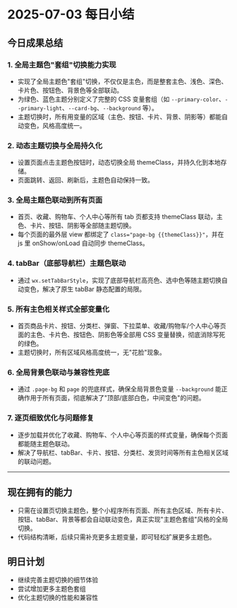 # 2025-07-03 每日小结

## 今日成果总结

### 1. 全局主题色"套组"切换能力实现
- 实现了全局主题色"套组"切换，不仅仅是主色，而是整套主色、浅色、深色、卡片色、按钮色、背景色等全部联动。
- 为绿色、蓝色主题分别定义了完整的 CSS 变量套组（如 `--primary-color`、`--primary-light`、`--card-bg`、`--background` 等）。
- 主题切换时，所有用变量的区域（主色、按钮、卡片、背景、阴影等）都能自动变色，风格高度统一。

### 2. 动态主题切换与全局持久化
- 设置页面点击主题色按钮时，动态切换全局 themeClass，并持久化到本地存储。
- 页面跳转、返回、刷新后，主题色自动保持一致。

### 3. 全局主题色联动到所有页面
- 首页、收藏、购物车、个人中心等所有 tab 页都支持 themeClass 联动，主色、卡片、按钮、阴影等全部随主题切换。
- 每个页面的最外层 view 都绑定了 `class="page-bg {{themeClass}}"`，并在 js 里 onShow/onLoad 自动同步 themeClass。

### 4. tabBar（底部导航栏）主题色联动
- 通过 `wx.setTabBarStyle`，实现了底部导航栏高亮色、选中色等随主题切换自动变色，解决了原生 tabBar 静态配置的局限。

### 5. 所有主色相关样式全部变量化
- 首页商品卡片、按钮、分类栏、弹窗、下拉菜单、收藏/购物车/个人中心等页面的主色、卡片色、按钮色、阴影色等全部用 CSS 变量替换，彻底消除写死的绿色。
- 主题切换时，所有区域风格高度统一，无"花脸"现象。

### 6. 全局背景色联动与兼容性兜底
- 通过 `.page-bg` 和 `page` 的兜底样式，确保全局背景色变量 `--background` 能正确作用于所有页面，彻底解决了"顶部/底部白色，中间变色"的问题。

### 7. 逐页细致优化与问题修复
- 逐步加载并优化了收藏、购物车、个人中心等页面的样式变量，确保每个页面都能随主题色联动。
- 解决了导航栏、tabBar、卡片、按钮、分类栏、发货时间等所有主色相关区域的联动问题。

---

## 现在拥有的能力

- 只需在设置页切换主题色，整个小程序所有页面、所有主色区域、所有卡片、按钮、tabBar、背景等都会自动联动变色，真正实现"主题色套组"风格的全局切换。
- 代码结构清晰，后续只需补充更多主题变量，即可轻松扩展更多主题色。

## 明日计划
- 继续完善主题切换的细节体验
- 尝试增加更多主题色套组
- 优化主题切换的性能和兼容性 